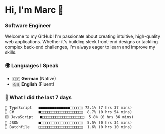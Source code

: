# Hi, I'm Marc 👋 
### Software Engineer

Welcome to my GitHub! I'm passionate about creating intuitive, high-quality web applications. Whether it's building sleek front-end designs or tackling complex back-end challenges, I'm always eager to learn and improve my skills.  

### 🌍 Languages I Speak  
- 🇩🇪 **German** (Native)  
- 🇬🇧 **English** (Fluent)

### 🤯 What I did the last 7 days

```
🔷 TypeScript   ■■■■■■■■■■■■■■□□□□□□ 72.1% (7 hrs 37 mins)
🔷 C#           ■□□□□□□□□□□□□□□□□□□□  8.7% (0 hrs 54 mins)
🟨 JavaScript   ■□□□□□□□□□□□□□□□□□□□  5.8% (0 hrs 36 mins)
📄 JSON         ■□□□□□□□□□□□□□□□□□□□  5.5% (0 hrs 34 mins)
📄 Batchfile    □□□□□□□□□□□□□□□□□□□□  1.6% (0 hrs 10 mins)
```